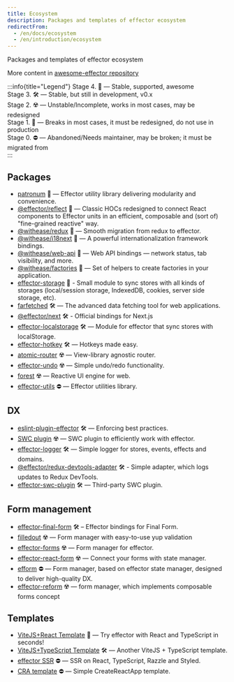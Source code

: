 ```yaml
---
title: Ecosystem
description: Packages and templates of effector ecosystem
redirectFrom:
  - /en/docs/ecosystem
  - /en/introduction/ecosystem
---
```


Packages and templates of effector ecosystem

More content in [awesome-effector repository](https://github.com/effector/awesome)

:::info{title="Legend"}
Stage 4. 💚 — Stable, supported, awesome<br/>
Stage 3. 🛠️ — Stable, but still in development, v0.x<br/>
Stage 2. ☢️️ — Unstable/Incomplete, works in most cases, may be redesigned<br/>
Stage 1. 🧨 — Breaks in most cases, it must be redesigned, do not use in production<br/>
Stage 0. ⛔️ — Abandoned/Needs maintainer, may be broken; it must be migrated from<br/>
:::

## Packages

- [patronum](https://github.com/effector/patronum) 💚 — Effector utility library delivering modularity and convenience.
- [@effector/reflect](https://github.com/effector/reflect) 💚 — Classic HOCs redesigned to connect React components to Effector units in an efficient, composable and (sort of) "fine-grained reactive" way.
- [@withease/redux](https://withease.effector.dev/redux/) 💚 — Smooth migration from redux to effector.
- [@withease/i18next](https://withease.effector.dev/i18next) 💚 — A powerful internationalization framework bindings.
- [@withease/web-api](https://withease.effector.dev/web-api/) 💚 — Web API bindings — network status, tab visibility, and more.
- [@withease/factories](https://withease.effector.dev/factories/) 💚 — Set of helpers to create factories in your application.
- [effector-storage](https://github.com/yumauri/effector-storage) 💚 - Small module to sync stores with all kinds of storages (local/session storage, IndexedDB, cookies, server side storage, etc).
- [farfetched](https://ff.effector.dev) 🛠 — The advanced data fetching tool for web applications.
- [@effector/next](https://github.com/effector/next) 🛠 - Official bindings for Next.js
- [effector-localstorage](https://github.com/lessmess-dev/effector-localstorage) 🛠 — Module for effector that sync stores with localStorage.
- [effector-hotkey](https://github.com/kelin2025/effector-hotkey) 🛠 — Hotkeys made easy.
- [atomic-router](https://github.com/atomic-router/atomic-router) ☢️ — View-library agnostic router.
- [effector-undo](https://github.com/tanyaisinmybed/effector-undo) ☢️ — Simple undo/redo functionality.
- [forest](https://github.com/effector/effector/tree/master/packages/forest) ☢️ — Reactive UI engine for web.
- [effector-utils](https://github.com/Kelin2025/effector-utils) ⛔ — Effector utilities library.

## DX

- [eslint-plugin-effector](https://eslint.effector.dev) 🛠 — Enforcing best practices.
- [SWC plugin](https://github.com/effector/swc-plugin) ☢️ — SWC plugin to efficiently work with effector.
- [effector-logger](https://github.com/effector/logger) 🛠 — Simple logger for stores, events, effects and domains.
- [@effector/redux-devtools-adapter](https://github.com/effector/redux-devtools-adapter) 🛠 - Simple adapter, which logs updates to Redux DevTools.
- [effector-swc-plugin](https://github.com/kireevmp/effector-swc-plugin) 🛠 — Third-party SWC plugin.

## Form management

- [effector-final-form](https://github.com/binjospookie/effector-final-form) 🛠️ – Effector bindings for Final Form.
- [filledout](https://filledout.github.io) ☢️ — Form manager with easy-to-use yup validation
- [effector-forms](https://github.com/aanation/effector-forms) ☢️ — Form manager for effector.
- [effector-react-form](https://github.com/GTOsss/effector-react-form) ☢️ — Connect your forms with state manager.
- [efform](https://github.com/tehSLy/efform) ⛔ — Form manager, based on effector state manager, designed to deliver high-quality DX.
- [effector-reform](https://github.com/qvelty/effector-reform) ☢️️ — form manager, which implements composable forms concept

## Templates

- [ViteJS+React Template](https://github.com/effector/vite-react-template) 💚 — Try effector with React and TypeScript in seconds!
- [ViteJS+TypeScript Template](https://github.com/mmnkuh/effector-vite-template) 🛠 — Another ViteJS + TypeScript template.
- [effector SSR](https://github.com/effector/razzle-template) ⛔️ — SSR on React, TypeScript, Razzle and Styled.
- [CRA template](https://github.com/effector/cra-template) ⛔️ — Simple CreateReactApp template.
